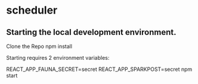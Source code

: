 # scheduler

## Starting the local development environment.

Clone the Repo
npm install

Starting requires 2 environment variables:

REACT_APP_FAUNA_SECRET=secret REACT_APP_SPARKPOST=secret npm start
